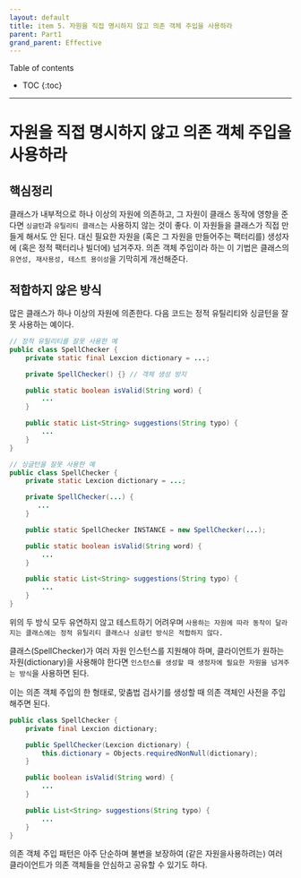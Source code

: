 ```yaml
---
layout: default
title: item 5. 자원을 직접 명시하지 않고 의존 객체 주입을 사용하라
parent: Part1
grand_parent: Effective
---
```



Table of contents


- TOC
{:toc}


---

# 자원을 직접 명시하지 않고 의존 객체 주입을 사용하라

## 핵심정리

클래스가 내부적으로 하나 이상의 자원에 의존하고, 그 자원이 클래스 동작에 영향을 준다면 `싱글턴`과 `유틸리티 클래스`는 사용하지 않는 것이 좋다. 이 자원들을 클래스가 직접 만들게 해서도 안 된다. 대신 필요한 자원을 (혹은 그 자원을 만들어주는 팩터리를) 생성자에 (혹은 정적 팩터리나 빌더에) 넘겨주자. 의존 객체 주입이라 하는 이 기법은 클래스의 `유연성, 재사용성, 테스트 용이성`을 기막히게 개선해준다.

## 적합하지 않은 방식

많은 클래스가 하나 이상의 자원에 의존한다. 다음 코드는 정적 유틸리티와 싱글턴을 잘못 사용하는 예이다.


```java
// 정적 유틸리티를 잘못 사용한 예
public class SpellChecker {
    private static final Lexcion dictionary = ...;

    private SpellChecker() {} // 객체 생성 방지

    public static boolean isValid(String word) {
        ...
    }

    public static List<String> suggestions(String typo) {
        ...
    }
}

// 싱글턴을 잘못 사용한 예
public class SpellChecker {
    private static Lexcion dictionary = ...;

    private SpellChecker(...) {
       ... 
    }

    public static SpellChecker INSTANCE = new SpellChecker(...);

    public static boolean isValid(String word) {
        ...
    }

    public static List<String> suggestions(String typo) {
        ...
    }
}
```

위의 두 방식 모두 유연하지 않고 테스트하기 어려우며 `사용하는 자원에 따라 동작이 달라지는 클래스에는 정적 유틸리티 클래스나 싱글턴 방식은 적합하지 않다.`

클래스(SpellChecker)가 여러 자원 인스턴스를 지원해야 하며, 클라이언트가 원하는 자원(dictionary)을 사용해야 한다면 `인스턴스를 생성할 때 생정자에 필요한 자원을 넘겨주는 방식`을 사용하면 된다.

이는 의존 객체 주입의 한 형태로, 맞춤법 검사기를 생성할 때 의존 객체인 사전을 주입해주면 된다.

```java
public class SpellChecker {
    private final Lexcion dictionary;

    public SpellChecker(Lexcion dictionary) {
        this.dictionary = Objects.requiredNonNull(dictionary);
    }

    public boolean isValid(String word) {
        ...
    }

    public List<String> suggestions(String typo) {
        ...
    }
}
```

의존 객체 주입 패턴은 아주 단순하며 불변을 보장하여 (같은 자원을사용하려는) 여러 클라이언트가 의존 객체들을 안심하고 공유할 수 있기도 하다.